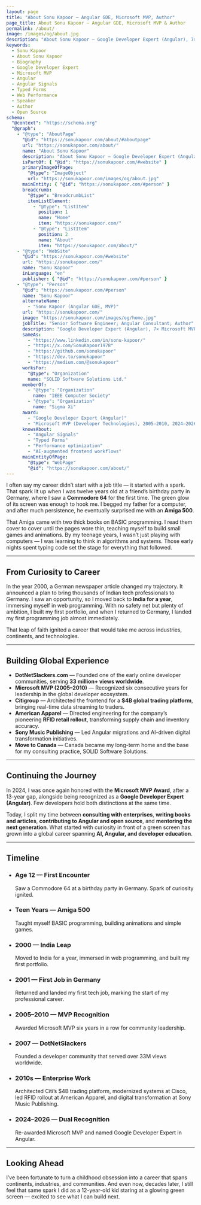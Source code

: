 ```yaml
---
layout: page
title: "About Sonu Kapoor – Angular GDE, Microsoft MVP, Author"
page_title: About Sonu Kapoor – Angular GDE, Microsoft MVP & Author
permalink: /about/
image: /images/og/about.jpg
description: "About Sonu Kapoor — Google Developer Expert (Angular), 7× Microsoft MVP, author, speaker, and open-source contributor leading enterprise modernization and AI-powered development."
keywords:
  - Sonu Kapoor
  - About Sonu Kapoor
  - Biography
  - Google Developer Expert
  - Microsoft MVP
  - Angular
  - Angular Signals
  - Typed Forms
  - Web Performance
  - Speaker
  - Author
  - Open Source
schema:
  "@context": "https://schema.org"
  "@graph":
    - "@type": "AboutPage"
      "@id": "https://sonukapoor.com/about/#aboutpage"
      url: "https://sonukapoor.com/about/"
      name: "About Sonu Kapoor"
      description: "About Sonu Kapoor — Google Developer Expert (Angular), Microsoft MVP, author, speaker, and open-source contributor."
      isPartOf: { "@id": "https://sonukapoor.com/#website" }
      primaryImageOfPage:
        "@type": "ImageObject"
        url: "https://sonukapoor.com/images/og/about.jpg"
      mainEntity: { "@id": "https://sonukapoor.com/#person" }
      breadcrumb:
        "@type": "BreadcrumbList"
        itemListElement:
          - "@type": "ListItem"
            position: 1
            name: "Home"
            item: "https://sonukapoor.com/"
          - "@type": "ListItem"
            position: 2
            name: "About"
            item: "https://sonukapoor.com/about/"
    - "@type": "WebSite"
      "@id": "https://sonukapoor.com/#website"
      url: "https://sonukapoor.com/"
      name: "Sonu Kapoor"
      inLanguage: "en"
      publisher: { "@id": "https://sonukapoor.com/#person" }
    - "@type": "Person"
      "@id": "https://sonukapoor.com/#person"
      name: "Sonu Kapoor"
      alternateName:
        - "Sonu Kapoor (Angular GDE, MVP)"
      url: "https://sonukapoor.com/"
      image: "https://sonukapoor.com/images/og/home.jpg"
      jobTitle: "Senior Software Engineer; Angular Consultant; Author"
      description: "Google Developer Expert (Angular), 7× Microsoft MVP, author, and enterprise modernization leader; invited Angular Collaborator and co-author of Angular Typed Forms."
      sameAs:
        - "https://www.linkedin.com/in/sonu-kapoor/"
        - "https://x.com/SonuKapoor1978"
        - "https://github.com/sonukapoor"
        - "https://dev.to/sonukapoor"
        - "https://medium.com/@sonukapoor"
      worksFor:
        "@type": "Organization"
        name: "SOLID Software Solutions Ltd."
      memberOf:
        - "@type": "Organization"
          name: "IEEE Computer Society"
        - "@type": "Organization"
          name: "Sigma Xi"
      award:
        - "Google Developer Expert (Angular)"
        - "Microsoft MVP (Developer Technologies), 2005–2010, 2024–2026"
      knowsAbout:
        - "Angular Signals"
        - "Typed Forms"
        - "Performance optimization"
        - "AI-augmented frontend workflows"
      mainEntityOfPage:
        "@type": "WebPage"
        "@id": "https://sonukapoor.com/about/"
---
```


I often say my career didn’t start with a job title — it started with a spark. That spark lit up when I was twelve years old at a friend’s birthday party in Germany, where I saw a **Commodore 64** for the first time. The green glow of its screen was enough to hook me. I begged my father for a computer, and after much persistence, he eventually surprised me with an **Amiga 500**.

That Amiga came with two thick books on BASIC programming. I read them cover to cover until the pages wore thin, teaching myself to build small games and animations. By my teenage years, I wasn’t just playing with computers — I was learning to think in algorithms and systems. Those early nights spent typing code set the stage for everything that followed.

---

## From Curiosity to Career

In the year 2000, a German newspaper article changed my trajectory. It announced a plan to bring thousands of Indian tech professionals to Germany. I saw an opportunity, so I moved back to **India for a year**, immersing myself in web programming. With no safety net but plenty of ambition, I built my first portfolio, and when I returned to Germany, I landed my first programming job almost immediately.

That leap of faith ignited a career that would take me across industries, continents, and technologies.

---

## Building Global Experience

- **DotNetSlackers.com** — Founded one of the early online developer communities, serving **33 million+ views worldwide**.
- **Microsoft MVP (2005–2010)** — Recognized six consecutive years for leadership in the global developer ecosystem.
- **Citigroup** — Architected the frontend for a **$4B global trading platform**, bringing real-time data streaming to traders.
- **American Apparel** — Directed engineering for the company’s pioneering **RFID retail rollout**, transforming supply chain and inventory accuracy.
- **Sony Music Publishing** — Led Angular migrations and AI-driven digital transformation initiatives.
- **Move to Canada** — Canada became my long-term home and the base for my consulting practice, SOLID Software Solutions.

---

## Continuing the Journey

In 2024, I was once again honored with the **Microsoft MVP Award**, after a 13-year gap, alongside being recognized as a **Google Developer Expert (Angular)**. Few developers hold both distinctions at the same time.

Today, I split my time between **consulting with enterprises**, **writing books and articles**, **contributing to Angular and open source**, and **mentoring the next generation**. What started with curiosity in front of a green screen has grown into a global career spanning **AI, Angular, and developer education**.

---

## Timeline

<ul class="timeline">
  <li class="timeline-item left">
    <h3>Age 12 — First Encounter</h3>
    <p>Saw a Commodore 64 at a birthday party in Germany. Spark of curiosity ignited.</p>
  </li>
  <li class="timeline-item right">
    <h3>Teen Years — Amiga 500</h3>
    <p>Taught myself BASIC programming, building animations and simple games.</p>
  </li>
  <li class="timeline-item left">
    <h3>2000 — India Leap</h3>
    <p>Moved to India for a year, immersed in web programming, and built my first portfolio.</p>
  </li>
  <li class="timeline-item right">
    <h3>2001 — First Job in Germany</h3>
    <p>Returned and landed my first tech job, marking the start of my professional career.</p>
  </li>
  <li class="timeline-item left">
    <h3>2005–2010 — MVP Recognition</h3>
    <p>Awarded Microsoft MVP six years in a row for community leadership.</p>
  </li>
  <li class="timeline-item right">
    <h3>2007 — DotNetSlackers</h3>
    <p>Founded a developer community that served over 33M views worldwide.</p>
  </li>
  <li class="timeline-item left">
    <h3>2010s — Enterprise Work</h3>
    <p>Architected Citi’s $4B trading platform, modernized systems at Cisco, led RFID rollout at American Apparel, and digital transformation at Sony Music Publishing.</p>
  </li>
  <li class="timeline-item right">
    <h3>2024–2026 — Dual Recognition</h3>
    <p>Re-awarded Microsoft MVP and named Google Developer Expert in Angular.</p>
  </li>
</ul>

---

## Looking Ahead

I’ve been fortunate to turn a childhood obsession into a career that spans continents, industries, and communities. And even now, decades later, I still feel that same spark I did as a 12-year-old kid staring at a glowing green screen — excited to see what I can build next.
